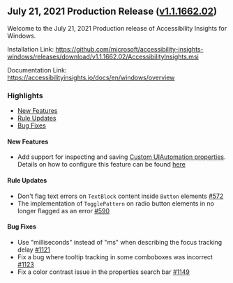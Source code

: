 ## July 21, 2021 Production Release ([v1.1.1662.02](https://github.com/Microsoft/accessibility-insights-windows/releases/tag/v1.1.1662.02))

Welcome to the July 21, 2021 Production release of Accessibility Insights for Windows.

Installation Link: https://github.com/microsoft/accessibility-insights-windows/releases/download/v1.1.1662.02/AccessibilityInsights.msi

Documentation Link: https://accessibilityinsights.io/docs/en/windows/overview

### Highlights

- [New Features](#new-features)
- [Rule Updates](#rule-updates)
- [Bug Fixes](#bug-fixes)

#### New Features

- Add support for inspecting and saving [Custom UIAutomation properties](https://docs.microsoft.com/en-us/windows/win32/winauto/uiauto-propertiesoverview). Details on how to configure this feature can be found [here](https://accessibilityinsights.io/docs/en/windows/reference/faq/)

#### Rule Updates

- Don't flag text errors on `TextBlock` content inside `Button` elements [#572](https://github.com/microsoft/axe-windows/issues/572)
- The implementation of `TogglePattern` on radio button elements in no longer flagged as an error [#590](https://github.com/microsoft/axe-windows/issues/590)

#### Bug Fixes

- Use "milliseconds" instead of "ms" when describing the focus tracking delay [#1121](https://github.com/microsoft/accessibility-insights-windows/issues/1121)
- Fix a bug where tooltip tracking in some comboboxes was incorrect [#1123](https://github.com/microsoft/accessibility-insights-windows/pull/1123)
- Fix a color contrast issue in the properties search bar [#1149](https://github.com/microsoft/accessibility-insights-windows/pull/1149)
